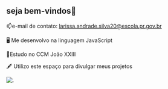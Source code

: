 ## seja bem-vindos💓

📫e-mail de contato: larissa.andrade.silva20@escola.pr.gov.br

🖥️ Me desenvolvo na linguagem JavaScript 

📍Estudo no CCM João XXIII

🖋️ Utilizo este espaço para divulgar meus projetos 

![.](https://media1.tenor.com/m/FJYXjsubH58AAAAC/kitty-kitten.gif)




